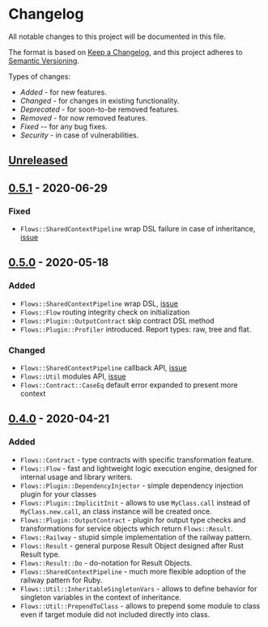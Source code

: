 # Changelog

All notable changes to this project will be documented in this file.

The format is based on [Keep a Changelog](https://keepachangelog.com/en/1.0.0/),
and this project adheres to [Semantic Versioning](https://semver.org/spec/v2.0.0.html).

Types of changes:

* _Added_ - for new features.
* _Changed_ -  for changes in existing functionality.
* _Deprecated_ - for soon-to-be removed features.
* _Removed_ - for now removed features.
* _Fixed_ -- for any bug fixes.
* _Security_ - in case of vulnerabilities.

## [Unreleased]

## [0.5.1] - 2020-06-29

### Fixed

* `Flows::SharedContextPipeline` wrap DSL failure in case of inheritance, [issue](https://github.com/ffloyd/flows/issues/18)

## [0.5.0] - 2020-05-18

### Added

* `Flows::SharedContextPipeline` wrap DSL, [issue](https://github.com/ffloyd/flows/issues/7)
* `Flows::Flow` routing integrity check on initialization
* `Flows::Plugin::OutputContract` skip contract DSL method
* `Flows::Plugin::Profiler` introduced. Report types: raw, tree and flat.

### Changed

* `Flows::SharedContextPipeline` callback API, [issue](https://github.com/ffloyd/flows/issues/6)
* `Flows::Util` modules API, [issue](https://github.com/ffloyd/flows/issues/11)
* `Flows::Contract::CaseEq` default error expanded to present more context

## [0.4.0] - 2020-04-21

### Added

* `Flows::Contract` - type contracts with specific transformation feature.
* `Flows::Flow` - fast and lightweight logic execution engine, designed for
  internal usage and library writers.
* `Flows::Plugin::DependencyInjector` - simple dependency injection plugin for your classes
* `Flows::Plugin::ImplicitInit` - allows to use `MyClass.call` instead of
  `MyClass.new.call`, an class instance will be created once.
* `Flows::Plugin::OutputContract` - plugin for output type checks and
  transformations for service objects which return `Flows::Result`.
* `Flows::Railway` - stupid simple implementation of the railway pattern.
* `Flows::Result` - general purpose Result Object designed after Rust Result type.
* `Flows::Result::Do` - do-notation for Result Objects.
* `Flows::SharedContextPipeline` - much more flexible adoption of the railway
  pattern for Ruby.
* `Flows::Util::InheritableSingletonVars` - allows to define behavior for
  singleton variables in the context of inheritance.
* `Flows::Util::PrependToClass` - allows to prepend some module to class even if
  target module did not included directly into class.

[unreleased]: https://github.com/ffloyd/flows/compare/v0.5.1...HEAD
[0.5.1]: https://github.com/ffloyd/flows/compare/v0.5.0...v0.5.1
[0.5.0]: https://github.com/ffloyd/flows/compare/v0.4.0...v0.5.0
[0.4.0]: https://github.com/ffloyd/flows/compare/v0.3.0...v0.4.0
